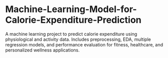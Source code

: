 # Machine-Learning-Model-for-Calorie-Expenditure-Prediction
A machine learning project to predict calorie expenditure using physiological and activity data. Includes preprocessing, EDA, multiple regression models, and performance evaluation for fitness, healthcare, and personalized wellness applications.
